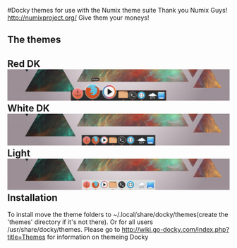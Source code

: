 #Docky themes for use with the Numix theme suite
Thank you Numix Guys! http://numixproject.org/
Give them your moneys!

The themes
----
Red DK
![Numix RED ((ZOOM))](images/Docky_005.png "Numix RED ZOOM")
White DK
![Numix white](images/Docky_004.png "Numix White")
Light
![Numix Light](images/Docky_006.png "Numix Light")
Installation
----
To install move the theme folders to ~/.local/share/docky/themes(create the 'themes' directory if it's not there). Or for all users /usr/share/docky/themes.
Please go to http://wiki.go-docky.com/index.php?title=Themes for information on themeing Docky